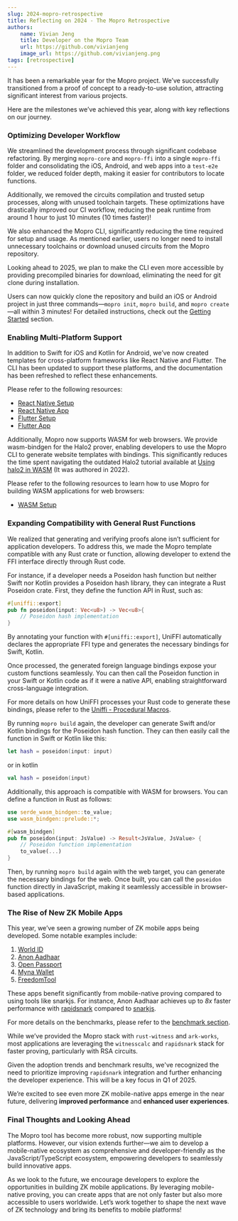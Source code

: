 ```yaml
---
slug: 2024-mopro-retrospective
title: Reflecting on 2024 - The Mopro Retrospective
authors:
    name: Vivian Jeng
    title: Developer on the Mopro Team
    url: https://github.com/vivianjeng
    image_url: https://github.com/vivianjeng.png
tags: [retrospective]
---
```


It has been a remarkable year for the Mopro project. We’ve successfully transitioned from a proof of concept to a ready-to-use solution, attracting significant interest from various projects.

Here are the milestones we’ve achieved this year, along with key reflections on our journey.

### Optimizing Developer Workflow

We streamlined the development process through significant codebase refactoring. By merging `mopro-core` and `mopro-ffi` into a single `mopro-ffi` folder and consolidating the iOS, Android, and web apps into a `test-e2e` folder, we reduced folder depth, making it easier for contributors to locate functions.

Additionally, we removed the circuits compilation and trusted setup processes, along with unused toolchain targets. These optimizations have drastically improved our CI workflow, reducing the peak runtime from around 1 hour to just 10 minutes (10 times faster)!

We also enhanced the Mopro CLI, significantly reducing the time required for setup and usage. As mentioned earlier, users no longer need to install unnecessary toolchains or download unused circuits from the Mopro repository.

Looking ahead to 2025, we plan to make the CLI even more accessible by providing precompiled binaries for download, eliminating the need for git clone during installation.

Users can now quickly clone the repository and build an iOS or Android project in just three commands—`mopro init`, `mopro build`, and `mopro create`—all within 3 minutes! For detailed instructions, check out the [Getting Started](/docs/getting-started) section.

### Enabling Multi-Platform Support

In addition to Swift for iOS and Kotlin for Android, we’ve now created templates for cross-platform frameworks like React Native and Flutter. The CLI has been updated to support these platforms, and the documentation has been refreshed to reflect these enhancements.

Please refer to the following resources:

-   [React Native Setup](/docs/setup/react-native-setup)
-   [React Native App](https://github.com/zkmopro/react-native-app)
-   [Flutter Setup](/docs/setup/flutter-setup)
-   [Flutter App](https://github.com/zkmopro/flutter-app)

Additionally, Mopro now supports WASM for web browsers. We provide wasm-bindgen for the Halo2 prover, enabling developers to use the Mopro CLI to generate website templates with bindings. This significantly reduces the time spent navigating the outdated Halo2 tutorial available at [Using halo2 in WASM](https://zcash.github.io/halo2/user/wasm-port.html) (It was authored in 2022).

Please refer to the following resources to learn how to use Mopro for building WASM applications for web browsers:

-   [WASM Setup](/docs/setup/web-wasm-setup)

### Expanding Compatibility with General Rust Functions

We realized that generating and verifying proofs alone isn’t sufficient for application developers. To address this, we made the Mopro template compatible with any Rust crate or function, allowing developer to extend the FFI interface directly through Rust code.

For instance, if a developer needs a Poseidon hash function but neither Swift nor Kotlin provides a Poseidon hash library, they can integrate a Rust Poseidon crate. First, they define the function API in Rust, such as:

```rust
#[uniffi::export]
pub fn poseidon(input: Vec<u8>) -> Vec<u8>{
    // Poseidon hash implementation
}
```

By annotating your function with `#[uniffi::export]`, UniFFI automatically declares the appropriate FFI type and generates the necessary bindings for Swift, Kotlin.

Once processed, the generated foreign language bindings expose your custom functions seamlessly. You can then call the Poseidon function in your Swift or Kotlin code as if it were a native API, enabling straightforward cross-language integration.

For more details on how UniFFI processes your Rust code to generate these bindings, please refer to the [Uniffi - Procedural Macros](https://mozilla.github.io/uniffi-rs/latest/proc_macro/index.html).

By running `mopro build` again, the developer can generate Swift and/or Kotlin bindings for the Poseidon hash function. They can then easily call the function in Swift or Kotlin like this:

```swift
let hash = poseidon(input: input)
```

or in kotlin

```kotlin
val hash = poseidon(input)
```

Additionally, this approach is compatible with WASM for browsers. You can define a function in Rust as follows:

```rust
use serde_wasm_bindgen::to_value;
use wasm_bindgen::prelude::*;

#[wasm_bindgen]
pub fn poseidon(input: JsValue) -> Result<JsValue, JsValue> {
    // Poseidon function implementation
    to_value(...)
}
```

Then, by running `mopro build` again with the web target, you can generate the necessary bindings for the web. Once built, you can call the `poseidon` function directly in JavaScript, making it seamlessly accessible in browser-based applications.

### The Rise of New ZK Mobile Apps

This year, we’ve seen a growing number of ZK mobile apps being developed. Some notable examples include:

1. [World ID](https://github.com/worldcoin/idkit-swift)
2. [Anon Aadhaar](https://github.com/anon-aadhaar/anon-aadhaar-react-native)
3. [Open Passport](https://github.com/zk-passport/openpassport)
4. [Myna Wallet](https://github.com/mynawallet)
5. [FreedomTool](https://github.com/rarimo/FreedomTool)

These apps benefit significantly from mobile-native proving compared to using tools like snarkjs. For instance, Anon Aadhaar achieves up to _8x_ faster performance with [rapidsnark](https://github.com/iden3/rapidsnark) compared to [snarkjs](https://github.com/iden3/snarkjs).

For more details on the benchmarks, please refer to the [benchmark section](/docs/performance).

While we’ve provided the Mopro stack with `rust-witness` and `ark-works`, most applications are leveraging the `witnesscalc` and `rapidsnark` stack for faster proving, particularly with RSA circuits.

Given the adoption trends and benchmark results, we've recognized the need to prioritize improving `rapidsnark` integration and further enhancing the developer experience. This will be a key focus in Q1 of 2025.

We’re excited to see even more ZK mobile-native apps emerge in the near future, delivering **improved performance** and **enhanced user experiences**.

### Final Thoughts and Looking Ahead

The Mopro tool has become more robust, now supporting multiple platforms. However, our vision extends further—we aim to develop a mobile-native ecosystem as comprehensive and developer-friendly as the JavaScript/TypeScript ecosystem, empowering developers to seamlessly build innovative apps.

As we look to the future, we encourage developers to explore the opportunities in building ZK mobile applications. By leveraging mobile-native proving, you can create apps that are not only faster but also more accessible to users worldwide. Let’s work together to shape the next wave of ZK technology and bring its benefits to mobile platforms!
